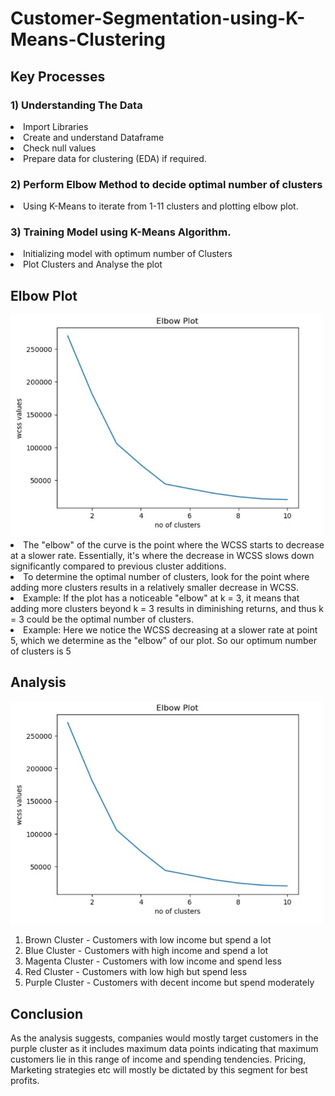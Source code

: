 # Customer-Segmentation-using-K-Means-Clustering
<h2>Key Processes</h2>

<h3> 1) Understanding The Data </h3>
        <li>Import Libraries</li> 
        <li>Create and understand Dataframe</li>
        <li>Check null values</li>
        <li>Prepare data for clustering (EDA) if required.</li>
     
<h3> 2) Perform Elbow Method to decide optimal number of clusters </h3>
       <li>Using K-Means to iterate from 1-11 clusters and plotting elbow plot.</li>
     
<h3> 3) Training Model using K-Means Algorithm.</h3>
        <li>Initializing model with optimum number of Clusters</li>
        <li>Plot Clusters and Analyse the plot</li>

<h2>Elbow Plot</h2>
<img src="images/elbow_plot.JPG" width="500">
<li>The "elbow" of the curve is the point where the WCSS starts to decrease at a slower rate. Essentially, it's where the decrease in WCSS slows down significantly compared to previous cluster additions.</li>
<li>To determine the optimal number of clusters, look for the point where adding more clusters results in a relatively smaller decrease in WCSS.</li>
<li>Example: If the plot has a noticeable "elbow" at k = 3, it means that adding more clusters beyond k = 3 results in diminishing returns, and thus k = 3 could be the optimal number of clusters.</li>
<li>Example: Here we notice the WCSS decreasing at a slower rate at point 5, which we determine as the "elbow" of our plot. So our optimum number of clusters is 5</li>

<h2>Analysis</h2>

<img src="images/elbow_plot.JPG" width="500">

1) Brown Cluster - Customers with low income but spend a lot
2) Blue Cluster  - Customers with high income and spend a lot
3) Magenta Cluster - Customers with low income and spend less
4) Red Cluster - Customers with low high but spend less
5) Purple Cluster - Customers with decent income but spend moderately

<h2>Conclusion</h2>
As the analysis suggests, companies would mostly target customers in the purple cluster as it includes maximum data points indicating that maximum customers lie in this range of income and spending tendencies. Pricing, Marketing strategies etc will mostly be dictated by this segment for best profits.
